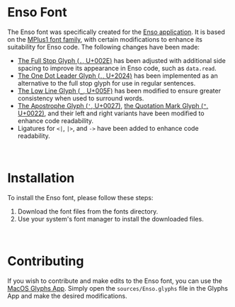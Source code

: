 # Enso Font

The Enso font was specifically created for the [Enso application](https://enso.org). It is based on the [MPlus1 font family](https://github.com/coz-m/MPLUS_FONTS), with certain modifications to enhance its suitability for Enso code. The following changes have been made:

- [The Full Stop Glyph (`.`, U+002E)](https://www.compart.com/en/unicode/U+002E) has been adjusted with additional side spacing to improve its appearance in Enso code, such as `data.read`.
- [The One Dot Leader Glyph (`․`, U+2024)](https://www.compart.com/en/unicode/U+2024) has been implemented as an alternative to the full stop glyph for use in regular sentences.
- [The Low Line Glyph (`_`, U+005F)](https://www.compart.com/en/unicode/U+005F) has been modified to ensure greater consistency when used to surround words.
- [The Apostrophe Glyph (`'`, U+0027)](https://www.compart.com/en/unicode/U+0027), [the Quotation Mark Glyph (`"`, U+0022)](https://www.compart.com/en/unicode/U+0022), and their left and right variants have been modified to enhance code readability.
- Ligatures for `<|`, `|>`, and `->` have been added to enhance code readability.

<br/>

# Installation

To install the Enso font, please follow these steps:

1. Download the font files from the fonts directory.
2. Use your system's font manager to install the downloaded files.

<br/>

# Contributing

If you wish to contribute and make edits to the Enso font, you can use the [MacOS Glyphs App](https://glyphsapp.com). Simply open the `sources/Enso.glyphs` file in the Glyphs App and make the desired modifications.
